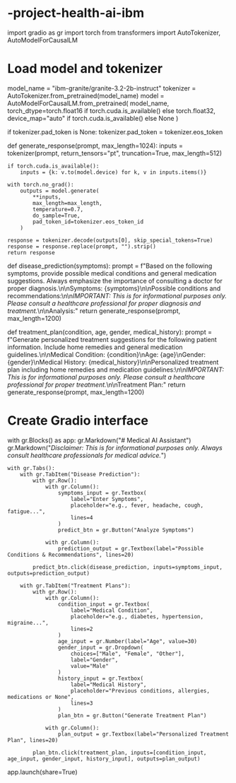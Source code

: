 # -project-health-ai-ibm
import gradio as gr
import torch
from transformers import AutoTokenizer, AutoModelForCausalLM

# Load model and tokenizer
model_name = "ibm-granite/granite-3.2-2b-instruct"
tokenizer = AutoTokenizer.from_pretrained(model_name)
model = AutoModelForCausalLM.from_pretrained(
    model_name,
    torch_dtype=torch.float16 if torch.cuda.is_available() else torch.float32,
    device_map="auto" if torch.cuda.is_available() else None
)

if tokenizer.pad_token is None:
    tokenizer.pad_token = tokenizer.eos_token

def generate_response(prompt, max_length=1024):
    inputs = tokenizer(prompt, return_tensors="pt", truncation=True, max_length=512)

    if torch.cuda.is_available():
        inputs = {k: v.to(model.device) for k, v in inputs.items()}

    with torch.no_grad():
        outputs = model.generate(
            **inputs,
            max_length=max_length,
            temperature=0.7,
            do_sample=True,
            pad_token_id=tokenizer.eos_token_id
        )

    response = tokenizer.decode(outputs[0], skip_special_tokens=True)
    response = response.replace(prompt, "").strip()
    return response

def disease_prediction(symptoms):
    prompt = f"Based on the following symptoms, provide possible medical conditions and general medication suggestions. Always emphasize the importance of consulting a doctor for proper diagnosis.\n\nSymptoms: {symptoms}\n\nPossible conditions and recommendations:\n\n*IMPORTANT: This is for informational purposes only. Please consult a healthcare professional for proper diagnosis and treatment.*\n\nAnalysis:"
    return generate_response(prompt, max_length=1200)

def treatment_plan(condition, age, gender, medical_history):
    prompt = f"Generate personalized treatment suggestions for the following patient information. Include home remedies and general medication guidelines.\n\nMedical Condition: {condition}\nAge: {age}\nGender: {gender}\nMedical History: {medical_history}\n\nPersonalized treatment plan including home remedies and medication guidelines:\n\n*IMPORTANT: This is for informational purposes only. Please consult a healthcare professional for proper treatment.*\n\nTreatment Plan:"
    return generate_response(prompt, max_length=1200)

# Create Gradio interface
with gr.Blocks() as app:
    gr.Markdown("# Medical AI Assistant")
    gr.Markdown("*Disclaimer: This is for informational purposes only. Always consult healthcare professionals for medical advice.*")

    with gr.Tabs():
        with gr.TabItem("Disease Prediction"):
            with gr.Row():
                with gr.Column():
                    symptoms_input = gr.Textbox(
                        label="Enter Symptoms",
                        placeholder="e.g., fever, headache, cough, fatigue...",
                        lines=4
                    )
                    predict_btn = gr.Button("Analyze Symptoms")

                with gr.Column():
                    prediction_output = gr.Textbox(label="Possible Conditions & Recommendations", lines=20)

            predict_btn.click(disease_prediction, inputs=symptoms_input, outputs=prediction_output)

        with gr.TabItem("Treatment Plans"):
            with gr.Row():
                with gr.Column():
                    condition_input = gr.Textbox(
                        label="Medical Condition",
                        placeholder="e.g., diabetes, hypertension, migraine...",
                        lines=2
                    )
                    age_input = gr.Number(label="Age", value=30)
                    gender_input = gr.Dropdown(
                        choices=["Male", "Female", "Other"],
                        label="Gender",
                        value="Male"
                    )
                    history_input = gr.Textbox(
                        label="Medical History",
                        placeholder="Previous conditions, allergies, medications or None",
                        lines=3
                    )
                    plan_btn = gr.Button("Generate Treatment Plan")

                with gr.Column():
                    plan_output = gr.Textbox(label="Personalized Treatment Plan", lines=20)

            plan_btn.click(treatment_plan, inputs=[condition_input, age_input, gender_input, history_input], outputs=plan_output)

app.launch(share=True)
